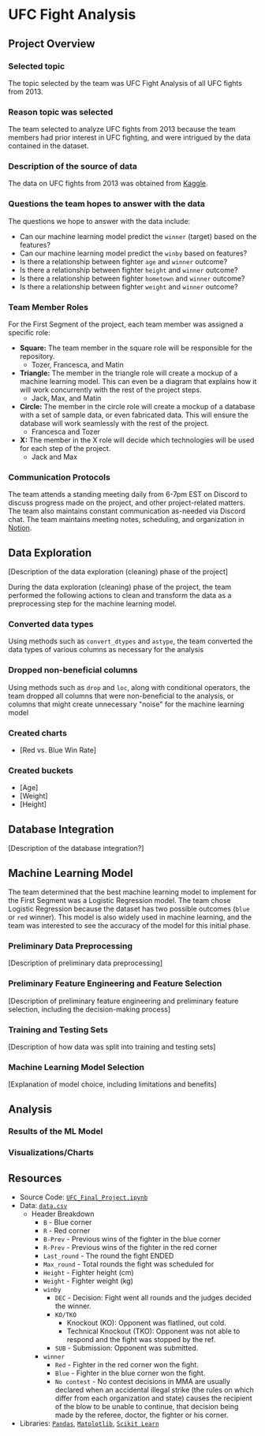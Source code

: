 # UFC Fight Analysis

## Project Overview
### Selected topic
The topic selected by the team was UFC Fight Analysis of all UFC fights from 2013.

### Reason topic was selected
The team selected to analyze UFC fights from 2013 because the team members had prior interest in UFC fighting, and were intrigued by the data contained in the dataset.

### Description of the source of data
The data on UFC fights from 2013 was obtained from [Kaggle](https://www.kaggle.com/calmdownkarm/ufcdataset?select=data.csv).

### Questions the team hopes to answer with the data
The questions we hope to answer with the data include:
- Can our machine learning model predict the `winner` (target) based on the features?
- Can our machine learning model predict the `winby` based on features?
- Is there a relationship between fighter `age` and `winner` outcome?
- Is there a relationship between fighter `height` and `winner` outcome?
- Is there a relationship between fighter `hometown` and `winner` outcome?
- Is there a relationship between fighter `weight` and `winner` outcome?

### Team Member Roles
For the First Segment of the project, each team member was assigned a specific role:
- **Square:** The team member in the square role will be responsible for the repository.
    - Tozer, Francesca, and Matin
- **Triangle:** The member in the triangle role will create a mockup of a machine learning model. This can even be a diagram that explains how it will work concurrently with the rest of the project steps.
    - Jack, Max, and Matin
- **Circle:** The member in the circle role will create a mockup of a database with a set of sample data, or even fabricated data. This will ensure the database will work seamlessly with the rest of the project.
    - Francesca and Tozer
- **X:** The member in the X role will decide which technologies will be used for each step of the project.
    - Jack and Max

### Communication Protocols
The team attends a standing meeting daily from 6-7pm EST on Discord to discuss progress made on the project, and other project-related matters. The team also maintains constant communication as-needed via Discord chat. The team maintains meeting notes, scheduling, and organization in [Notion](https://fobordo.notion.site/Module-20-Final-Project-d827016db1854b4f860cc8e221d9ccd7).

## Data Exploration
[Description of the data exploration (cleaning) phase of the project]

During the data exploration (cleaning) phase of the project, the team performed the following actions to clean and transform the data as a preprocessing step for the machine learning model.

### Converted data types
Using methods such as `convert_dtypes` and `astype`, the team converted the data types of various columns as necessary for the analysis

### Dropped non-beneficial columns
Using methods such as `drop` and `loc`, along with conditional operators, the team dropped all columns that were non-beneficial to the analysis, or columns that might create unnecessary "noise" for the machine learning model

### Created charts
- [Red vs. Blue Win Rate]

### Created buckets
- [Age]
- [Weight]
- [Height]

## Database Integration
[Description of the database integration?]

## Machine Learning Model
The team determined that the best machine learning model to implement for the First Segment was a Logistic Regression model. The team chose Logistic Regression because the dataset has two possible outcomes (`blue` or `red` winner). This model is also widely used in machine learning, and the team was interested to see the accuracy of the model for this initial phase.

### Preliminary Data Preprocessing
[Description of preliminary data preprocessing]

### Preliminary Feature Engineering and Feature Selection
[Description of preliminary feature engineering and preliminary feature selection, including the decision-making process]

### Training and Testing Sets
[Description of how data was split into training and testing sets]

### Machine Learning Model Selection
[Explanation of model choice, including limitations and benefits]

## Analysis
### Results of the ML Model

### Visualizations/Charts

## Resources
- Source Code: [`UFC_Final_Project.ipynb`](UFC_Final_Project.ipynb)
- Data: [`data.csv`](Resources/data.csv)
    - Header Breakdown
        - `B` - Blue corner
        - `R` - Red corner
        - `B-Prev` - Previous wins of the fighter in the blue corner
        - `R-Prev` - Previous wins of the fighter in the red corner
        - `Last_round` - The round the fight ENDED
        - `Max_round` - Total rounds the fight was scheduled for
        - `Height` - Fighter height (cm)
        - `Weight` - Fighter weight (kg)
        - `winby`
            - `DEC` - Decision: Fight went all rounds and the judges decided the winner.
            - `KO/TKO`
                - Knockout (KO): Opponent was flatlined, out cold.
                - Technical Knockout (TKO): Opponent was not able to respond and the fight was stopped by the ref.
            - `SUB` - Submission: Opponent was submitted.
        - `winner`
            - `Red` - Fighter in the red corner won the fight.
            - `Blue` - Fighter in the blue corner won the fight.
            - `No contest` - No contest decisions in MMA are usually declared when an accidental illegal strike (the rules on which differ from each organization and state) causes the recipient of the blow to be unable to continue, that decision being made by the referee, doctor, the fighter or his corner.
- Libraries: [`Pandas`](https://pandas.pydata.org), [`Matplotlib`](https://matplotlib.org/), [`Scikit Learn`](https://scikit-learn.org/stable/index.html)
